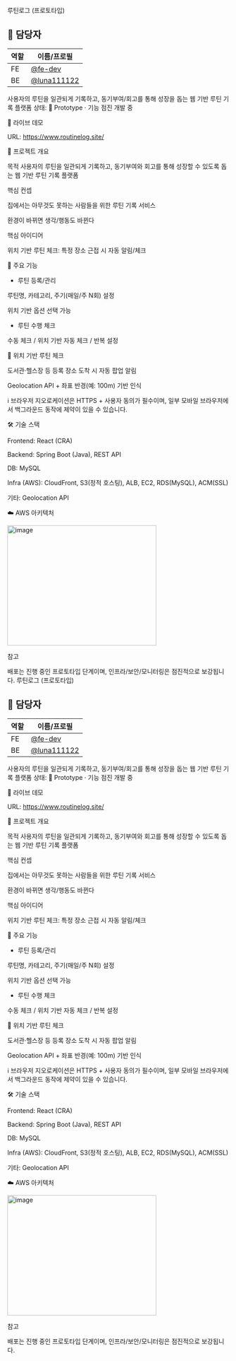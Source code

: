 루틴로그 (프로토타입)

## 👥 담당자
| 역할 | 이름/프로필 |
|---|---|
| FE | [@fe-dev](https://github.com/seohyun1257) 
| BE | [@luna111122](https://github.com/luna111122) 

사용자의 루틴을 일관되게 기록하고, 동기부여/회고를 통해 성장을 돕는 웹 기반 루틴 기록 플랫폼
상태: 🚧 Prototype · 기능 점진 개발 중

🔗 라이브 데모

URL: https://www.routinelog.site/




📌 프로젝트 개요

목적
사용자의 루틴을 일관되게 기록하고, 동기부여와 회고를 통해 성장할 수 있도록 돕는 웹 기반 루틴 기록 플랫폼

핵심 컨셉

집에서는 아무것도 못하는 사람들을 위한 루틴 기록 서비스

환경이 바뀌면 생각/행동도 바뀐다

핵심 아이디어

위치 기반 루틴 체크: 특정 장소 근접 시 자동 알림/체크

🧩 주요 기능
- 루틴 등록/관리

루틴명, 카테고리, 주기(매일/주 N회) 설정

위치 기반 옵션 선택 가능

- 루틴 수행 체크

수동 체크 / 위치 기반 자동 체크 / 반복 설정

🧭 위치 기반 루틴 체크

도서관·헬스장 등 등록 장소 도착 시 자동 팝업 알림

Geolocation API + 좌표 반경(예: 100m) 기반 인식

ℹ️ 브라우저 지오로케이션은 HTTPS + 사용자 동의가 필수이며, 일부 모바일 브라우저에서 백그라운드 동작에 제약이 있을 수 있습니다.


🛠 기술 스택

Frontend: React (CRA)   

Backend: Spring Boot (Java), REST API

DB: MySQL

Infra (AWS): CloudFront, S3(정적 호스팅), ALB, EC2, RDS(MySQL), ACM(SSL)

기타: Geolocation API

☁️ AWS 아키텍처

<img width="338" height="272" alt="image" src="https://github.com/user-attachments/assets/3a882fca-0c2d-4483-b711-026a3e9df855" />









참고

배포는 진행 중인 프로토타입 단계이며, 인프라/보안/모니터링은 점진적으로 보강됩니다.
루틴로그 (프로토타입)

## 👥 담당자
| 역할 | 이름/프로필 |
|---|---|
| FE | [@fe-dev](https://github.com/seohyun1257) 
| BE | [@luna111122](https://github.com/luna111122) 

사용자의 루틴을 일관되게 기록하고, 동기부여/회고를 통해 성장을 돕는 웹 기반 루틴 기록 플랫폼
상태: 🚧 Prototype · 기능 점진 개발 중

🔗 라이브 데모

URL: https://www.routinelog.site/




📌 프로젝트 개요

목적
사용자의 루틴을 일관되게 기록하고, 동기부여와 회고를 통해 성장할 수 있도록 돕는 웹 기반 루틴 기록 플랫폼

핵심 컨셉

집에서는 아무것도 못하는 사람들을 위한 루틴 기록 서비스

환경이 바뀌면 생각/행동도 바뀐다

핵심 아이디어

위치 기반 루틴 체크: 특정 장소 근접 시 자동 알림/체크

🧩 주요 기능
- 루틴 등록/관리

루틴명, 카테고리, 주기(매일/주 N회) 설정

위치 기반 옵션 선택 가능

- 루틴 수행 체크

수동 체크 / 위치 기반 자동 체크 / 반복 설정

🧭 위치 기반 루틴 체크

도서관·헬스장 등 등록 장소 도착 시 자동 팝업 알림

Geolocation API + 좌표 반경(예: 100m) 기반 인식

ℹ️ 브라우저 지오로케이션은 HTTPS + 사용자 동의가 필수이며, 일부 모바일 브라우저에서 백그라운드 동작에 제약이 있을 수 있습니다.


🛠 기술 스택

Frontend: React (CRA)   

Backend: Spring Boot (Java), REST API

DB: MySQL

Infra (AWS): CloudFront, S3(정적 호스팅), ALB, EC2, RDS(MySQL), ACM(SSL)

기타: Geolocation API

☁️ AWS 아키텍처

<img width="338" height="272" alt="image" src="https://github.com/user-attachments/assets/3a882fca-0c2d-4483-b711-026a3e9df855" />









참고

배포는 진행 중인 프로토타입 단계이며, 인프라/보안/모니터링은 점진적으로 보강됩니다.
